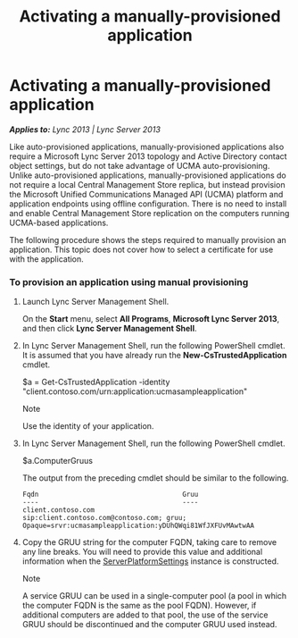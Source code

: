 ﻿---
title: Activating a manually-provisioned application
TOCTitle: Activating a manually-provisioned application
ms:assetid: 26903c64-1b34-4473-9d9e-67070655890c
ms:mtpsurl: https://msdn.microsoft.com/en-us/library/Dn466122(v=office.15)
ms:contentKeyID: 57103415
ms.date: 07/25/2014
mtps_version: v=office.15
---

# Activating a manually-provisioned application


_**Applies to:** Lync 2013 | Lync Server 2013_

Like auto-provisioned applications, manually-provisioned applications also require a Microsoft Lync Server 2013 topology and Active Directory contact object settings, but do not take advantage of UCMA auto-provisioning. Unlike auto-provisioned applications, manually-provisioned applications do not require a local Central Management Store replica, but instead provision the Microsoft Unified Communications Managed API (UCMA) platform and application endpoints using offline configuration. There is no need to install and enable Central Management Store replication on the computers running UCMA-based applications.

The following procedure shows the steps required to manually provision an application. This topic does not cover how to select a certificate for use with the application.

### To provision an application using manual provisioning

1.  Launch Lync Server Management Shell.
    
    On the **Start** menu, select **All Programs**, **Microsoft Lync Server 2013**, and then click **Lync Server Management Shell**.

2.  In Lync Server Management Shell, run the following PowerShell cmdlet. It is assumed that you have already run the **New-CsTrustedApplication** cmdlet.
    
    $a = Get-CsTrustedApplication -identity "client.contoso.com/urn:application:ucmasampleapplication"
    

    > [!NOTE]
    > <P>Use the identity of your application.</P>



3.  In Lync Server Management Shell, run the following PowerShell cmdlet.
    
    $a.ComputerGruus
    
    The output from the preceding cmdlet should be similar to the following.
    
        Fqdn                                    Gruu
        ----                                    ----
        client.contoso.com                      sip:client.contoso.com@contoso.com; gruu; Opaque=srvr:ucmasampleapplication:yDUhQWqi81WfJXFUvMAwtwAA

4.  Copy the GRUU string for the computer FQDN, taking care to remove any line breaks. You will need to provide this value and additional information when the [ServerPlatformSettings](https://msdn.microsoft.com/en-us/library/hh382156\(v=office.15\)) instance is constructed.
    

    > [!NOTE]
    > <P>A service GRUU can be used in a single-computer pool (a pool in which the computer FQDN is the same as the pool FQDN). However, if additional computers are added to that pool, the use of the service GRUU should be discontinued and the computer GRUU used instead.</P>


